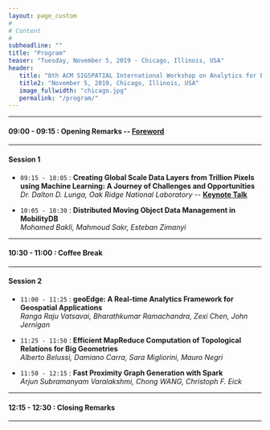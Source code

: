 ```yaml
---
layout: page_custom
#
# Content
#
subheadline: ""
title: "Program"
teaser: "Tuesday, November 5, 2019 - Chicago, Illinois, USA"
header:
   title: "8th ACM SIGSPATIAL International Workshop on Analytics for Big Geospatial Data (BigSpatial 2019)"
   title2: "November 5, 2019, Chicago, Illinois, USA"
   image_fullwidth: "chicago.jpg"
   permalink: "/program/"
---
```


---------------------------------------

#### 09:00 - 09:15 : Opening Remarks -- [Foreword](docs/Frontmatter.pdf)

---------------------------------------

#### Session 1

* `09:15 - 10:05` : **Creating Global Scale Data Layers from Trillion Pixels using Machine Learning: A Journey of Challenges and Opportunities**   
*Dr. Dalton D. Lunga, Oak Ridge National Laboratory* -- [**Keynote Talk**](/program/keynotes/#talk1)

* `10:05 - 10:30` : **Distributed Moving Object Data Management in MobilityDB**    
*Mohamed Bakli, Mahmoud Sakr, Esteban Zimanyi*

---------------------------------------

#### 10:30 - 11:00 : Coffee Break

---------------------------------------

#### Session 2

* `11:00 - 11:25` : **geoEdge: A Real-time Analytics Framework for Geospatial Applications**    
*Ranga Raju Vatsavai, Bharathkumar Ramachandra, Zexi Chen, John Jernigan*

* `11:25 - 11:50` : **Efficient MapReduce Computation of Topological Relations for Big Geometries**    
*Alberto Belussi, Damiano Carra, Sara Migliorini, Mauro Negri*

* `11:50 - 12:15` : **Fast Proximity Graph Generation with Spark**    
*Arjun Subramanyam Varalakshmi, Chong WANG, Christoph F. Eick*

---------------------------------------

#### 12:15 - 12:30 : Closing Remarks

---------------------------------------

<br />
<br />





